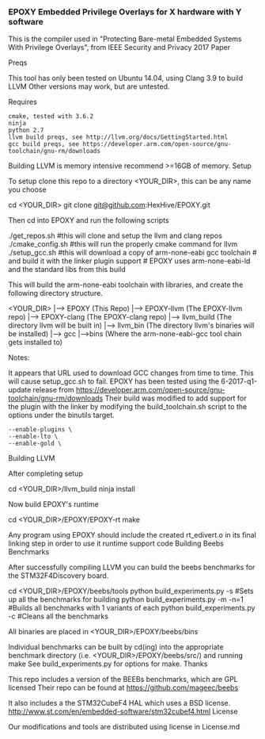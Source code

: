 <h3> EPOXY Embedded Privilege Overlays for X hardware with Y software </h3>

This is the compiler used in "Protecting Bare-metal Embedded Systems With Privilege Overlays", from IEEE Security and Privacy 2017 Paper

Preqs

This tool has only been tested on Ubuntu 14.04, using Clang 3.9 to build LLVM Other versions may work, but are untested.

Requires

    cmake, tested with 3.6.2
    ninja
    python 2.7
    llvm build preqs, see http://llvm.org/docs/GettingStarted.html
    gcc build preqs, see https://developer.arm.com/open-source/gnu-toolchain/gnu-rm/downloads

Building LLVM is memory intensive recommend >=16GB of memory.
Setup

To setup clone this repo to a directory <YOUR_DIR>, this can be any name you choose

cd <YOUR_DIR>
git clone git@github.com:HexHive/EPOXY.git

Then cd into EPOXY and run the following scripts

./get_repos.sh  #this will clone and setup the llvm and clang repos
./cmake_config.sh  #this will run the properly cmake command for llvm
./setup_gcc.sh  #this will download a copy of arm-none-eabi gcc toolchain
		# and build it with the linker plugin support
		# EPOXY uses arm-none-eabi-ld and the standard libs from this build

This will build the arm-none-eabi toolchain with libraries, and create the following directory structure.

<YOUR_DIR>
  |--> EPOXY (This Repo)
  |--> EPOXY-llvm   (The EPOXY-llvm repo)
  |--> EPOXY-clang  (The EPOXY-clang repo)
  |--> llvm_build   (The directory llvm will be built in)
  |--> llvm_bin     (The directory llvm's binaries will be installed)
  |--> gcc
        |-->bins    (Where the arm-none-eabi-gcc tool chain gets installed to)

Notes:

It appears that URL used to download GCC changes from time to time. This will cause setup_gcc.sh to fail. EPOXY has been tested using the 6-2017-q1-update release from https://developer.arm.com/open-source/gnu-toolchain/gnu-rm/downloads Their build was modified to add support for the plugin with the linker by modifying the build_toolchain.sh script to the options under the binutils target.

    --enable-plugins \
    --enable-lto \
    --enable-gold \

Building LLVM

After completing setup

cd <YOUR_DIR>/llvm_build
ninja install

Now build EPOXY's runtime

cd <YOUR_DIR>/EPOXY/EPOXY-rt
make

Any program using EPOXY should include the created rt_edivert.o in its final linking step in order to use it runtime support code
Building Beebs Benchmarks

After successfully compiling LLVM you can build the beebs benchmarks for the STM32F4Discovery board.

cd <YOUR_DIR>/EPOXY/beebs/tools
python build_experiments.py -s #Sets up all the benchmarks for building
python build_experiments.py -m -n=1 #Builds all benchmarks with 1 variants of each
python build_experiments.py -c  #Cleans all the benchmarks

All binaries are placed in <YOUR_DIR>/EPOXY/beebs/bins

Individual benchmarks can be built by cd(ing) into the appropriate benchmark directory (i.e. <YOUR_DIR>/EPOXY/beebs/src/) and running make See build_experiments.py for options for make.
Thanks

This repo includes a version of the BEEBs benchmarks, which are GPL licensed Their repo can be found at https://github.com/mageec/beebs

It also includes a the STM32CubeF4 HAL which uses a BSD license. http://www.st.com/en/embedded-software/stm32cubef4.html
License

Our modifications and tools are distributed using license in License.md

